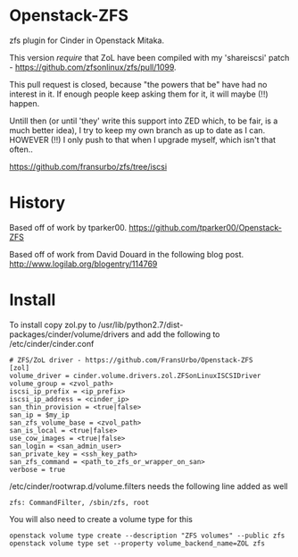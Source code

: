 Openstack-ZFS
=============

zfs plugin for Cinder in Openstack Mitaka.

This version _require_ that ZoL have been compiled with my
'shareiscsi' patch - https://github.com/zfsonlinux/zfs/pull/1099.

This pull request is closed, because "the powers that be" have
had no interest in it. If enough people keep asking them for it,
it will maybe (!!) happen.

Untill then (or until 'they' write this support into ZED which,
to be fair, is a much better idea), I try to keep my own branch
as up to date as I can. HOWEVER (!!) I only push to that when
I upgrade myself, which isn't that often..

  https://github.com/fransurbo/zfs/tree/iscsi

# History

Based off of work by tparker00. https://github.com/tparker00/Openstack-ZFS

Based off of work from David Douard in the following blog post. http://www.logilab.org/blogentry/114769

# Install

To install copy zol.py to /usr/lib/python2.7/dist-packages/cinder/volume/drivers and add the following to /etc/cinder/cinder.conf

```
# ZFS/ZoL driver - https://github.com/FransUrbo/Openstack-ZFS  
[zol]
volume_driver = cinder.volume.drivers.zol.ZFSonLinuxISCSIDriver  
volume_group = <zvol_path>  
iscsi_ip_prefix = <ip_prefix>  
iscsi_ip_address = <cinder_ip>  
san_thin_provision = <true|false>  
san_ip = $my_ip
san_zfs_volume_base = <zvol_path>  
san_is_local = <true|false>  
use_cow_images = <true|false>  
san_login = <san_admin_user>  
san_private_key = <ssh_key_path>  
san_zfs_command = <path_to_zfs_or_wrapper_on_san>  
verbose = true  
```

/etc/cinder/rootwrap.d/volume.filters needs the following line added as well  

```
zfs: CommandFilter, /sbin/zfs, root  
```

You will also need to create a volume type for this

```
openstack volume type create --description "ZFS volumes" --public zfs  
openstack volume type set --property volume_backend_name=ZOL zfs  
```
